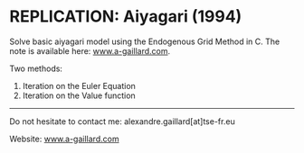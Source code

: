 # REPLICATION:  Aiyagari (1994)

Solve basic aiyagari model using the Endogenous Grid Method in C. The note is available here: www.a-gaillard.com.

Two methods:
1. Iteration on the Euler Equation
2. Iteration on the Value function

----

Do not hesitate to contact me: alexandre.gaillard[at]tse-fr.eu

Website: www.a-gaillard.com
